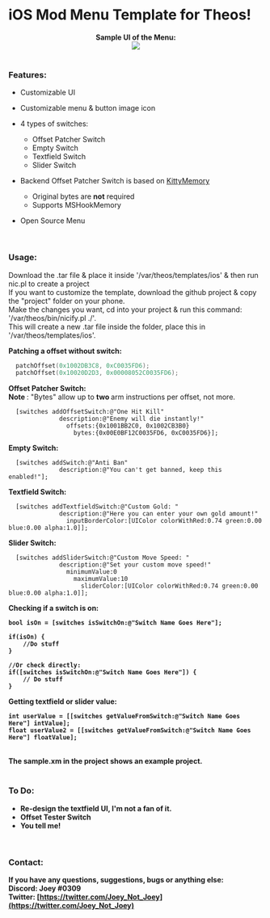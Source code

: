 # iOS Mod Menu Template for Theos!

<div style="text-align: center;">
<b>Sample UI of the Menu:</b><br>

<img src="https://i.imgur.com/f20XTb4.png">
</div>

<br>

### Features:
* Customizable UI
* Customizable menu & button image icon
* 4 types of switches:
	* Offset Patcher Switch
	* Empty Switch
	* Textfield Switch
	* Slider Switch

* Backend Offset Patcher Switch is based on [KittyMemory](https://github.com/MJx0/KittyMemory)
	* Original bytes are <b>not</b> required
	* Supports MSHookMemory

* Open Source Menu

<br>

### Usage:

Download the .tar file & place it inside '/var/theos/templates/ios' & then run nic.pl to create a project <br>
If you want to customize the template, download the github project & copy the "project" folder on your phone. <br>
Make the changes you want, cd into your project & run this command: '/var/theos/bin/nicify.pl ./'. <br>
This will create a new .tar file inside the folder, place this in '/var/theos/templates/ios'. <br>

<b> Patching a offset without switch: </b>
```c
  patchOffset(0x1002DB3C8, 0xC0035FD6);
  patchOffset(0x10020D2D3, 0x00008052C0035FD6);
```


<b> Offset Patcher Switch: </b> <br>
<b> Note </b>: "Bytes" allow up to <b> two </b> arm instructions per offset, not more. <br>

```obj-c
  [switches addOffsetSwitch:@"One Hit Kill"
              description:@"Enemy will die instantly!"
                offsets:{0x1001BB2C0, 0x1002CB3B0}
                  bytes:{0x00E0BF12C0035FD6, 0xC0035FD6}];
```

<b> Empty Switch: </b>
```obj-c
  [switches addSwitch:@"Anti Ban"
              description:@"You can't get banned, keep this enabled!"];
```
<b> Textfield Switch: </b>
```obj-c
  [switches addTextfieldSwitch:@"Custom Gold: "
              description:@"Here you can enter your own gold amount!"
                inputBorderColor:[UIColor colorWithRed:0.74 green:0.00 blue:0.00 alpha:1.0]];
```
<b> Slider Switch: </b>
```obj-c
  [switches addSliderSwitch:@"Custom Move Speed: "
              description:@"Set your custom move speed!"
                minimumValue:0
                  maximumValue:10
                    sliderColor:[UIColor colorWithRed:0.74 green:0.00 blue:0.00 alpha:1.0]];  
```
<b> Checking if a switch is on:
```obj-c
bool isOn = [switches isSwitchOn:@"Switch Name Goes Here"];
    
if(isOn) {
	//Do stuff
}
    
//Or check directly:
if([switches isSwitchOn:@"Switch Name Goes Here"]) {
    // Do stuff
}
```
<b> Getting textfield or slider value: </b>
```obj-c
int userValue = [[switches getValueFromSwitch:@"Switch Name Goes Here"] intValue];
float userValue2 = [[switches getValueFromSwitch:@"Switch Name Goes Here"] floatValue];
```

<br>
The sample.xm in the project shows an example project.
<br>
<br>

### To Do:
* Re-design the textfield UI, I'm not a fan of it.
* Offset Tester Switch
* You tell me!

<br>

### Contact:
If you have any questions, suggestions, bugs or anything else:
<br> <b>Discord:</b> Joey #0309
<br><b>Twitter:</b> [https://twitter.com/Joey_Not_Joey](https://twitter.com/Joey_Not_Joey)

